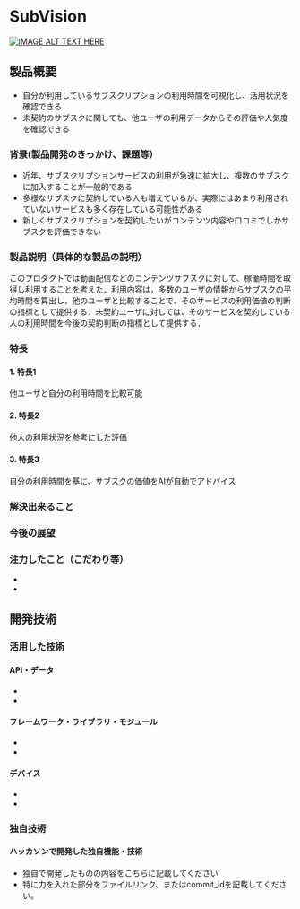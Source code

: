 # SubVision

[![IMAGE ALT TEXT HERE](https://jphacks.com/wp-content/uploads/2024/07/JPHACKS2024_ogp.jpg)](https://www.youtube.com/watch?v=DZXUkEj-CSI)

## 製品概要
- 自分が利用しているサブスクリプションの利用時間を可視化し、活用状況を確認できる
- 未契約のサブスクに関しても、他ユーザの利用データからその評価や人気度を確認できる
### 背景(製品開発のきっかけ、課題等）
- 近年、サブスクリプションサービスの利用が急速に拡大し、複数のサブスクに加入することが一般的である
- 多様なサブスクに契約している人も増えているが、実際にはあまり利用されていないサービスも多く存在している可能性がある
- 新しくサブスクリプションを契約したいがコンテンツ内容や口コミでしかサブスクを評価できない
### 製品説明（具体的な製品の説明）
このプロダクトでは動画配信などのコンテンツサブスクに対して、稼働時間を取得し利用することを考えた．利用内容は，多数のユーザの情報からサブスクの平均時間を算出し，他のユーザと比較することで、そのサービスの利用価値の判断の指標として提供する．未契約ユーザに対しては、そのサービスを契約している人の利用時間を今後の契約判断の指標として提供する．
### 特長
#### 1. 特長1
他ユーザと自分の利用時間を比較可能
#### 2. 特長2
他人の利用状況を参考にした評価
#### 3. 特長3
自分の利用時間を基に、サブスクの価値をAIが自動でアドバイス

### 解決出来ること
### 今後の展望
### 注力したこと（こだわり等）
* 
* 

## 開発技術
### 活用した技術
#### API・データ
* 
* 

#### フレームワーク・ライブラリ・モジュール
* 
* 

#### デバイス
* 
* 

### 独自技術
#### ハッカソンで開発した独自機能・技術
* 独自で開発したものの内容をこちらに記載してください
* 特に力を入れた部分をファイルリンク、またはcommit_idを記載してください。
